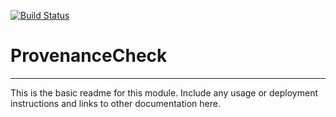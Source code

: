 [![Build Status](https://travis-ci.org/rsutormin/ProvenanceCheck.svg?branch=master)](https://travis-ci.org/rsutormin/ProvenanceCheck)

# ProvenanceCheck
---

This is the basic readme for this module. Include any usage or deployment instructions and links to other documentation here.
